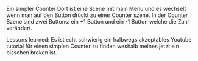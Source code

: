 Ein simpler Counter
Dort ist eine Scene mit main Menu und es wechselt wenn man auf den Button drückt zu einer Counter szene.
In der Counter Szene sind zwei Buttons: ein +1 Button und ein -1 Button welche die Zahl verändert.

Lessons learned:
Es ist echt schwierig ein halbwegs akzeptables Youtube tutorial für einen simplen Counter zu finden weshalb meines jetzt ein bisschen broken ist.
